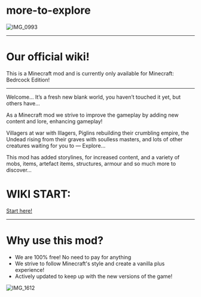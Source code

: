 # more-to-explore

![IMG_0993](https://github.com/1D10T1C-STUD10S/more-to-explore/assets/112738649/6b4d4d86-750e-4b35-9bbb-bad708f34151)

---

# Our official wiki!
This is a Minecraft mod and is currently only available for Minecraft: Bedrcock Edition!

---

Welcome… It’s a fresh new blank world, you haven’t touched it yet, but others have…

As a Minecraft mod we strive to improve the gameplay by adding new content and lore, enhancing gameplay!

Villagers at war with Illagers, Piglins rebuilding their crumbling empire, the Undead rising from their graves with soulless masters, and lots of other creatures waiting for you to — Explore…

This mod has added storylines, for increased content, and a variety of mobs, items, artefact items, structures, armour and so much more to discover…

# WIKI START:
[Start here!](https://www.1d10t1c-stud10s.github.io/more-to-explore/wiki.html)

---

# Why use this mod?

- We are 100% free! No need to pay for anything
- We strive to follow Minecraft's style and create a vanilla plus experience!
- Actively updated to keep up with the new versions of the game!

![IMG_1612](https://github.com/1D10T1C-STUD10S/more-to-explore/assets/112738649/a84d774a-2dd2-4a91-875a-542dda9a42d4)
